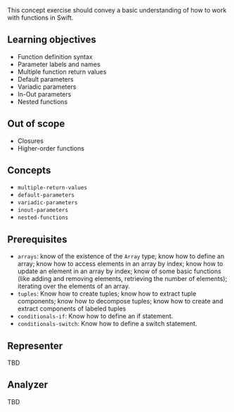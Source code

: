This concept exercise should convey a basic understanding of how to work with functions in Swift.

## Learning objectives

- Function definition syntax
- Parameter labels and names
- Multiple function return values
- Default parameters
- Variadic parameters
- In-Out parameters
- Nested functions

## Out of scope

- Closures
- Higher-order functions

## Concepts

- `multiple-return-values`
- `default-parameters`
- `variadic-parameters`
- `inout-parameters`
- `nested-functions`

## Prerequisites

- `arrays`: know of the existence of the `Array` type; know how to define an array; know how to access elements in an array by index; know how to update an element in an array by index; know of some basic functions (like adding and removing elements, retrieving the number of elements); iterating over the elements of an array.
- `tuples`: Know how to create tuples; know how to extract tuple components; know how to decompose tuples; know how to create and extract components of labeled tuples
- `conditionals-if`: Know how to define an if statement.
- `conditionals-switch`: Know how to define a switch statement.

<!--## Resources to refer to

### Hints

- [Functions][functions]

### After

- [Functions][functions]
-->

## Representer

TBD

## Analyzer

TBD

[functions]: https://docs.swift.org/swift-book/LanguageGuide/Functions.html
